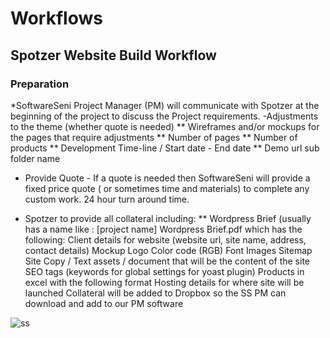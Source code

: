 # Workflows 


## Spotzer Website Build Workflow
### Preparation
*SoftwareSeni Project Manager (PM) will communicate with Spotzer at the beginning of the project to discuss the Project requirements. -Adjustments to the theme (whether quote is needed)
** Wireframes and/or mockups for the pages that require adjustments
** Number of pages
** Number of products
** Development Time-line / Start date - End date
** Demo url sub folder name 
* Provide Quote - If a quote is needed then SoftwareSeni will provide a fixed price quote ( or sometimes time and materials) to complete any custom work. 24 hour turn around time.


* Spotzer to provide all collateral including:
** Wordpress Brief (usually has a name like : [project name] Wordpress Brief.pdf which has the following:
Client details for website (website url, site name, address, contact details)
Mockup
Logo
Color code (RGB)
Font
Images
Sitemap
Site Copy / Text assets / document that will be the content of the site
SEO tags (keywords for global settings for yoast plugin)
Products in excel with the following format
Hosting details for where site will be launched
Collateral will be added to Dropbox so the SS PM can download and add to our PM software

![ss](googledrive.com/host/0B-ZRk02Xg9MJY3EwZTJkV0dpUFk)
